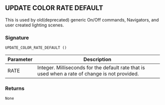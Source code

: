 ## UPDATE COLOR RATE DEFAULT

This is used by old(deprecated) generic On/Off commands, Navigators, and user created lighting scenes.


### Signature

`UPDATE_COLOR_RATE_DEFAULT ()`


| Parameter | Description |
| --- | --- |
| RATE | Integer. Milliseconds for the default rate that is used when a rate of change is not provided. |


### Returns

`None`
